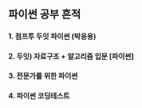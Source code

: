 ## 파이썬 공부 흔적
#### 1. 점프투 두잇 파이썬 (박응용)

#### 2. 두잇) 자료구조 + 알고리즘 입문 [파이썬]

#### 3. 전문가를 위한 파이썬

#### 4. 파이썬 코딩테스트 

<!-- ### 5. 파이썬 주식 데이터 분석 (참고, 메타코드 파이썬 입문 활용) -->

